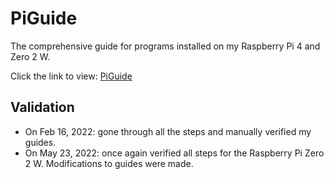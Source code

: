 # PiGuide
The comprehensive guide for programs installed on my Raspberry Pi 4 and Zero 2 W. 

Click the link to view:
[PiGuide](https://github.com/justinknguyen/PiGuide/wiki)

## Validation
* On Feb 16, 2022: gone through all the steps and manually verified my guides.
* On May 23, 2022: once again verified all steps for the Raspberry Pi Zero 2 W. Modifications to guides were made.
